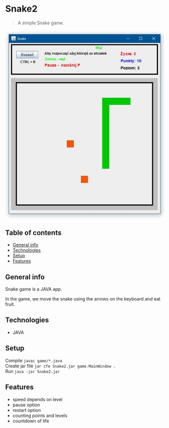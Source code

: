 # Snake2

>A simple Snake game.

![Example view](https://raw.githubusercontent.com/pablor83/Snake2/master/Snake2.jpg)

## Table of contents
* [General info](#general-info)
* [Technologies](#technologies)
* [Setup](#setup)
* [Features](#features)

## General info
Snake game is a JAVA app.

In the game, we move the snake using the arrows on the keyboard and eat fruit.

## Technologies
* JAVA

## Setup
Compile `javac game/*.java`  
Create jar file `jar cfe Snake2.jar game.MainWindow .`  
Run `java -jar Snake2.jar`

## Features
* speed depends on level
* pause option
* restart option
* counting points and levels
* countdown of life